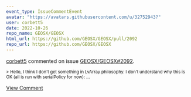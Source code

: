 ```yaml
---
event_type: IssueCommentEvent
avatar: "https://avatars.githubusercontent.com/u/32752943?"
user: corbett5
date: 2022-10-26
repo_name: GEOSX/GEOSX
html_url: https://github.com/GEOSX/GEOSX/pull/2092
repo_url: https://github.com/GEOSX/GEOSX
---
```


<a href='https://github.com/corbett5' target='_blank'>corbett5</a> commented on issue <a href='https://github.com/GEOSX/GEOSX/pull/2092' target='_blank'>GEOSX/GEOSX#2092</a>.

<small>> Hello, I think I don't get something in LvArray philosophy. I don't understand why this is OK (all is run with serialPolicy for now):...</small>

<a href='https://github.com/GEOSX/GEOSX/pull/2092' target='_blank'>View Comment</a>